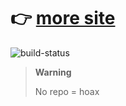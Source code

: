 # 👉 [more site](https://chloethesis.github.io/defenderagain)

![build-status](https://github.com/chloethesis/defenderagain/actions/workflows/github-pages.yml/badge.svg)


> **Warning**
>
> No repo = hoax
 
